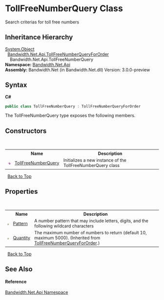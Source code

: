 ﻿# TollFreeNumberQuery Class
 

Search criterias for toll free numbers


## Inheritance Hierarchy
<a href="http://msdn2.microsoft.com/en-us/library/e5kfa45b" target="_blank">System.Object</a><br />&nbsp;&nbsp;<a href ="T_Bandwidth_Net_Api_TollFreeNumberQueryForOrder.md">Bandwidth.Net.Api.TollFreeNumberQueryForOrder</a><br />&nbsp;&nbsp;&nbsp;&nbsp;Bandwidth.Net.Api.TollFreeNumberQuery<br />
**Namespace:**&nbsp;<a href ="N_Bandwidth_Net_Api.md">Bandwidth.Net.Api</a><br />**Assembly:**&nbsp;Bandwidth.Net (in Bandwidth.Net.dll) Version: 3.0.0-preview

## Syntax

**C#**<br />
``` C#
public class TollFreeNumberQuery : TollFreeNumberQueryForOrder
```

The TollFreeNumberQuery type exposes the following members.


## Constructors
&nbsp;<table><tr><th></th><th>Name</th><th>Description</th></tr><tr><td>![Public method](media/pubmethod.gif "Public method")</td><td><a href ="M_Bandwidth_Net_Api_TollFreeNumberQuery__ctor.md">TollFreeNumberQuery</a></td><td>
Initializes a new instance of the TollFreeNumberQuery class</td></tr></table>&nbsp;
<a href="#tollfreenumberquery-class">Back to Top</a>

## Properties
&nbsp;<table><tr><th></th><th>Name</th><th>Description</th></tr><tr><td>![Public property](media/pubproperty.gif "Public property")</td><td><a href ="P_Bandwidth_Net_Api_TollFreeNumberQuery_Pattern.md">Pattern</a></td><td>
A number pattern that may include letters, digits, and the following wildcard characters</td></tr><tr><td>![Public property](media/pubproperty.gif "Public property")</td><td><a href ="P_Bandwidth_Net_Api_TollFreeNumberQueryForOrder_Quantity.md">Quantity</a></td><td>
The maximum number of numbers to return (default 10, maximum 5000).
 (Inherited from <a href ="T_Bandwidth_Net_Api_TollFreeNumberQueryForOrder.md">TollFreeNumberQueryForOrder</a>.)</td></tr></table>&nbsp;
<a href="#tollfreenumberquery-class">Back to Top</a>

## See Also


#### Reference
<a href ="N_Bandwidth_Net_Api.md">Bandwidth.Net.Api Namespace</a><br />